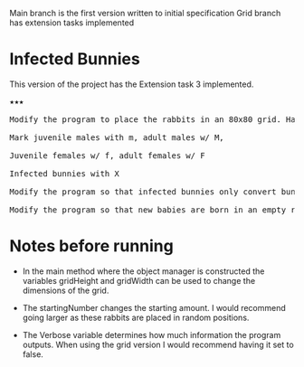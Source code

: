 Main branch is the first version written to initial specification
Grid branch has extension tasks implemented

# Infected Bunnies

This version of the project has the Extension task 3 implemented.

<pre>
★★★

Modify the program to place the rabbits in an 80x80 grid. Have the rabbits move one space each turn randomly.

Mark juvenile males with m, adult males w/ M,

Juvenile females w/ f, adult females w/ F

Infected bunnies with X

Modify the program so that infected bunnies only convert bunnies that end of a turn on an adjacent square.

Modify the program so that new babies are born in an empty random adjacent square next to the mother bunny. (if no empty square exits then the baby bunny isn't born)
</pre>

# Notes before running

* In the main method where the object manager is constructed the variables gridHeight and gridWidth can be used to change the dimensions of the grid.

* The startingNumber changes the starting amount. I would recommend going larger as these rabbits are placed in random positions.

* The Verbose variable determines how much information the program outputs. When using the grid version I would recommend having it set to false.

